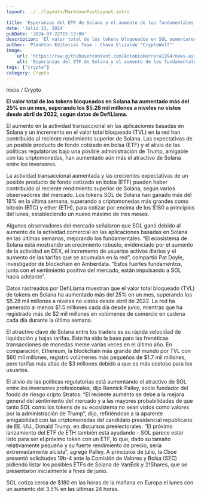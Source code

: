 ```yaml
---
layout: ../../layouts/MarkdownPostLayout.astro

title: 'Esperanzas del ETF de Solana y el aumento de los fundamentales impulsan los precios de SOL al alza'
date: 'Julio 22, 2024'
pubDate: '2024-07-22T15:13:00'
description: 'El valor total de los tokens bloqueados en SOL aumentaron más del 25% en un mes, superando los $5.28 mil millones a niveles no vistos desde abril de 2022.'
author: 'Plankton Editorial Team - Chava Elizalde "CryptoWolf"'
image:
    url: 'https://raw.githubusercontent.com/AntonioHerrera1994/news-astro/master/src/assets/crypto/crypto202.webp'
    alt: 'Esperanzas del ETF de Solana y el aumento de los fundamentales impulsan los precios de SOL al alza'
tags: ["crypto"]
category: Crypto
---
```



<span><a href="/" style="text-decoration:none;color:#0F1416">Inicio</a> / <a href="/crypto" style="text-decoration:none;color:#0F1416">Crypto</a></span>

<p style="font-weight: bold;">El valor total de los tokens bloqueados en Solana ha aumentado más del 25% en un mes, superando los $5.28 mil millones a niveles no vistos desde abril de 2022, según datos de DefiLlama.</p>

El aumento en la actividad transaccional en las aplicaciones basadas en Solana y un incremento en el valor total bloqueado (TVL) en la red han contribuido al reciente rendimiento superior de Solana. Las expectativas de un posible producto de fondo cotizado en bolsa (ETF) y el alivio de las políticas regulatorias bajo una posible administración de Trump, amigable con las criptomonedas, han aumentado aún más el atractivo de Solana entre los inversores.

La actividad transaccional aumentada y las crecientes expectativas de un posible producto de fondo cotizado en bolsa (ETF) pueden haber contribuido al reciente rendimiento superior de Solana, según varios observadores del mercado. Los tokens SOL de Solana han ganado más del 18% en la última semana, superando a criptomonedas más grandes como bitcoin (BTC) y ether (ETH), para cotizar por encima de los $180 a principios del lunes, estableciendo un nuevo máximo de tres meses.

Algunos observadores del mercado señalaron que SOL ganó debido al aumento de la actividad comercial en las aplicaciones basadas en Solana en las últimas semanas, mejorando los fundamentales. “El ecosistema de Solana está mostrando un crecimiento robusto, evidenciado por el aumento de la actividad en DEX, el incremento de usuarios activos diarios y el aumento de las tarifas que se acumulan en la red”, compartió Pat Doyle, investigador de blockchain en Amberdata. “Estos fuertes fundamentos, junto con el sentimiento positivo del mercado, están impulsando a SOL hacia adelante”.

Datos rastreados por DefiLlama muestran que el valor total bloqueado (TVL) de tokens en Solana ha aumentado más del 25% en un mes, superando los $5.28 mil millones a niveles no vistos desde abril de 2022. La red ha generado al menos $1.5 millones cada día desde junio, mientras que ha registrado más de $2 mil millones en volúmenes de comercio en cadena cada día durante la última semana.

El atractivo clave de Solana entre los traders es su rápida velocidad de liquidación y bajas tarifas. Esto ha sido la base para las frenéticas transacciones de monedas meme varias veces en el último año. En comparación, Ethereum, la blockchain más grande del mundo por TVL con $60 mil millones, registró volúmenes más pequeños de $1.7 mil millones, pero tarifas más altas de $3 millones debido a que es más costoso para los usuarios.

El alivio de las políticas regulatorias está aumentando el atractivo de SOL entre los inversores profesionales, dijo Rennick Palley, socio fundador del fondo de riesgo cripto Stratos. “El reciente aumento se debe a la mejora general del sentimiento del mercado y a las mayores probabilidades de que tanto SOL como los tokens de su ecosistema no sean vistos como valores por la administración de Trump”, dijo, refiriéndose a la aparente amigabilidad con las criptomonedas del candidato presidencial republicano de EE. UU., Donald Trump, en discursos preelectorales.
“El próximo lanzamiento del ETF de ETH también está ayudando – SOL parece estar listo para ser el próximo token con un ETF, lo que, dado su tamaño relativamente pequeño y su fuerte rendimiento de precio, sería extremadamente alcista”, agregó Palley. A principios de julio, la Cboe presentó solicitudes 19b-4 ante la Comisión de Valores y Bolsa (SEC) pidiendo listar los posibles ETFs de Solana de VanEck y 21Shares, que se presentaron inicialmente a fines de junio.

SOL cotiza cerca de $180 en las horas de la mañana en Europa el lunes con un aumento del 3.5% en las últimas 24 horas.